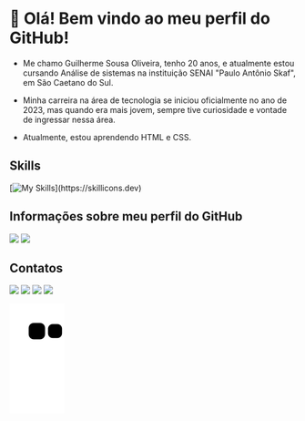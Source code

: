 # 👋 Olá! Bem vindo ao meu perfil do GitHub!

- Me chamo Guilherme Sousa Oliveira, tenho 20 anos, e atualmente estou cursando Análise de sistemas na instituição SENAI "Paulo Antônio Skaf", em São Caetano do Sul. 
- Minha carreira na área de tecnologia se iniciou oficialmente no ano de 2023, mas quando era mais jovem, sempre tive curiosidade e vontade de ingressar nessa área.

- Atualmente, estou aprendendo HTML e CSS.

## Skills
[![My Skills](https://skillicons.dev/icons?i=figma,html,css,)](https://skillicons.dev)
     
 ## Informações sobre meu perfil do GitHub
 <div>
 <img height="160em" src="https://github-readme-stats.vercel.app/api?username=GSolivier&show_icons=true&theme=dark&include_all_commits=true&count_private=true"/>
 <img height="160em" src="https://github-readme-stats.vercel.app/api/top-langs/?username=GSolivier&layout=compact&langs_count=7&theme=dark"/>
 </div>
 
 ## Contatos
 <div>
  <a href="https://www.twitch.tv/waternoose_" target="_blank"><img src="https://img.shields.io/badge/Twitch-9146FF?style=for-the-badge&logo=twitch&logoColor=white" target="_blank"></a>
  <a href="https://instagram.com/guisous11" target="_blank"><img src="https://img.shields.io/badge/-Instagram-%23E4405F?style=for-the-badge&logo=instagram&logoColor=white" target="_blank"></a>
  <a href="https://www.linkedin.com/in/guilherme-sousa-oliveira/" target="_blank"><img src="https://img.shields.io/badge/-LinkedIn-%230077B5?style=for-the-badge&logo=linkedin&logoColor=white" target="_blank"></a> 
  <a href = "mailto:guilhermesousa1110@gmail.com"><img src="https://img.shields.io/badge/Gmail-D14836?style=for-the-badge&logo=gmail&logoColor=white" target="_blank"></a>
     </div>

  
  ![Snake animation](https://github.com/rafaballerini/rafaballerini/blob/output/github-contribution-grid-snake.svg)
 
</div>
 
